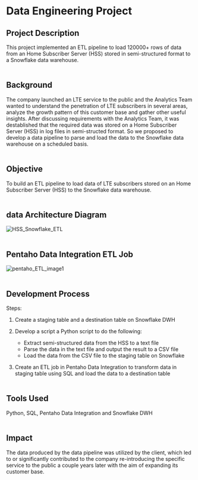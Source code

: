 # Data Engineering Project
## Project Description
This project implemented an ETL pipeline to load 120000+ rows of data from an Home Subscriber Server (HSS) stored in semi-structured format to a Snowflake data warehouse.
<br></br>

## Background
The company launched an LTE service to the public and the Analytics Team wanted to understand the penetration of LTE subscribers in several areas, analyze the growth pattern of this customer base and gather other useful insights. 
After discussing requirements with the Analytics Team, it was destablished that the required data was stored on a Home Subscriber Server (HSS) in log files in semi-structed format. So we proposed to develop a data pipeline to parse and load the data to the Snowflake data warehouse on a scheduled basis.
<br></br>

## Objective
To build an ETL pipeline to load data of LTE subscribers stored on an Home Subscriber Server (HSS) to the Snowflake data warehouse.
<br></br>


## data Architecture Diagram
![HSS_Snowflake_ETL](https://github.com/shwcl/ETL-pipeline-Python_HSS-to-SnowflakeDWH/assets/52106536/09e3b7a1-cc01-425b-81f3-31e2fb8d69d3)
<br></br>

## Pentaho Data Integration ETL Job
![pentaho_ETL_image1](https://github.com/shwcl/ETL-pipeline-Python_HSS-to-SnowflakeDWH/assets/52106536/ee581452-8664-401f-b4c6-c8b45d4083ab)
<br></br>

## Development Process
Steps:

1. Create a staging table and a destination table on Snowflake DWH

2. Develop a script a Python script to do the following:
   - Extract semi-structured data from the HSS to a text file
   - Parse the data in the text file and output the result to a CSV file
   - Load the data from the CSV file to the staging table on Snowflake

4. Create an ETL job in Pentaho Data Integration to transform data in staging table using SQL and load the data to a destination table
<br></br>


## Tools Used
Python, SQL, Pentaho Data Integration and Snowflake DWH
<br></br>

## Impact
The data produced by the data pipeline was utilized by the client, which led to or significantly contributed to the company re-introducing the specific service to the public a couple years later with the aim of expanding its customer base.

 

